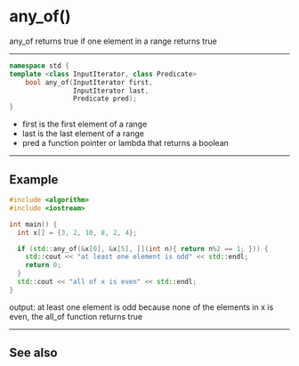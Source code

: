 # any_of()
any_of returns true if one element in a range returns true

---
```cpp
namespace std {
template <class InputIterator, class Predicate> 
    bool any_of(InputIterator first, 
                InputIterator last, 
                Predicate pred);
}
```
- first is the first element of a range
- last is the last element of a range
- pred a function pointer or lambda that returns a boolean

---
## Example

```cpp
#include <algorithm>
#include <iostream>

int main() {
  int x[] = {3, 2, 10, 8, 2, 4};

  if (std::any_of(&x[0], &x[5], [](int n){ return n%2 == 1; })) {
    std::cout << "at least one element is odd" << std::endl;
    return 0;
  }
  std::cout << "all of x is even" << std::endl;
}
```
output: at least one element is odd
because none of the elements in x is even, the all_of function returns true


---
## See also
